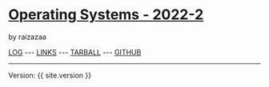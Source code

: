 # [Operating Systems - 2022-2](https://raizazaa.github.io/os222/)
by raizazaa


[LOG](TXT/mylog.txt) ---
[LINKS](https://raizazaa.github.io/os222/LINKS/) ---
[TARBALL](https://os.vlsm.org/Log/raizazaa.tar.bz2.txt) ---
[GITHUB](https://github.com/raizazaa/os222)

<hr>
Version: {{ site.version }}
